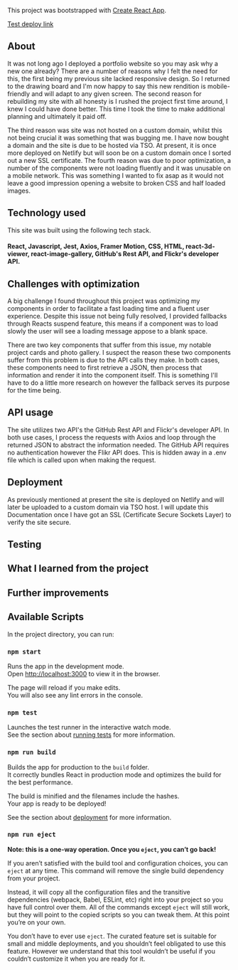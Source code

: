 This project was bootstrapped with [Create React App](https://github.com/facebook/create-react-app).

[Test deploy link](https://stevenklavins.netlify.app/)

## About 
It was not long ago I deployed a portfolio website so you may ask why a new one already? There are a number of reasons why I felt the need for this, the first being my previous site lacked responsive design. So I returned to the drawing board and I'm now happy to say this new rendition is mobile-friendly and will adapt to any given screen. The second reason for rebuilding my site with all honesty is I rushed the project first time around, I knew I could have done better. This time I took the time to make additional planning and ultimately it paid off. 

The third reason was site was not hosted on a custom domain, whilst this not being crucial it was something that was bugging me. I have now bought a domain and the site is due to be hosted via TSO. At present, it is once more deployed on Netlify but will soon be on a custom domain once I sorted out a new SSL certificate. The fourth reason was due to poor optimization, a number of the components were not loading fluently and it was unusable on a mobile network. This was something I wanted to fix asap as it would not leave a good impression opening a website to broken CSS and half loaded images.

## Technology used 
This site was built using the following tech stack. 
#### React, Javascript, Jest, Axios, Framer Motion, CSS, HTML, react-3d-viewer, react-image-gallery, GitHub's Rest API, and Flickr's developer API. 


## Challenges with optimization 

A big challenge I found throughout this project was optimizing my components in order to facilitate a fast loading time and a fluent user experience. Despite this issue not being fully resolved, I provided fallbacks through Reacts suspend feature, this means if a component was to load slowly the user will see a loading message appose to a blank space. 

There are two key components that suffer from this issue, my notable project cards and photo gallery. I suspect the reason these two components suffer from this problem is due to the API calls they make. In both cases, these components need to first retrieve a JSON, then process that information and render it into the component itself.  This is something I'll have to do a little more research on however the fallback serves its purpose for the time being.

## API usage

The site utilizes two API's the GitHub Rest API and Flickr's developer API. In both use cases, I process the requests with Axios and loop through the returned JSON to abstract the information needed. The GitHub API requires no authentication however the Flikr API does. This is hidden away in a .env file which is called upon when making the request.

## Deployment 

As previously mentioned at present the site is deployed on Netlify and will later be uploaded to a custom domain via TSO host. I will update this Documentation once I have got an SSL (Certificate Secure Sockets Layer) to verify the site secure.

## Testing 

## What I learned from the project 

## Further improvements 

## Available Scripts

In the project directory, you can run:

### `npm start`

Runs the app in the development mode.<br />
Open [http://localhost:3000](http://localhost:3000) to view it in the browser.

The page will reload if you make edits.<br />
You will also see any lint errors in the console.

### `npm test`

Launches the test runner in the interactive watch mode.<br />
See the section about [running tests](https://facebook.github.io/create-react-app/docs/running-tests) for more information.

### `npm run build`

Builds the app for production to the `build` folder.<br />
It correctly bundles React in production mode and optimizes the build for the best performance.

The build is minified and the filenames include the hashes.<br />
Your app is ready to be deployed!

See the section about [deployment](https://facebook.github.io/create-react-app/docs/deployment) for more information.

### `npm run eject`

**Note: this is a one-way operation. Once you `eject`, you can’t go back!**

If you aren’t satisfied with the build tool and configuration choices, you can `eject` at any time. This command will remove the single build dependency from your project.

Instead, it will copy all the configuration files and the transitive dependencies (webpack, Babel, ESLint, etc) right into your project so you have full control over them. All of the commands except `eject` will still work, but they will point to the copied scripts so you can tweak them. At this point you’re on your own.

You don’t have to ever use `eject`. The curated feature set is suitable for small and middle deployments, and you shouldn’t feel obligated to use this feature. However we understand that this tool wouldn’t be useful if you couldn’t customize it when you are ready for it.
